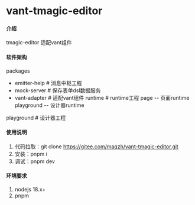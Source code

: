 # vant-tmagic-editor

#### 介绍
tmagic-editor 适配vant组件

#### 软件架构
packages
 - emitter-help # 消息中枢工程
 - mock-server # 保存表单dsl数据服务
 - vant-adapter # 适配vant组件
runtime # runtime工程
 page -- 页面runtime
 playground -- 设计器runtime

playground # 设计器工程

#### 使用说明

1.  代码拉取：git clone https://gitee.com/maqzh/vant-tmagic-editor.git
2.  安装：pnpm i
3.  调试：pnpm dev

#### 环境要求

1.  nodejs 18.x+
2.  pnpm

